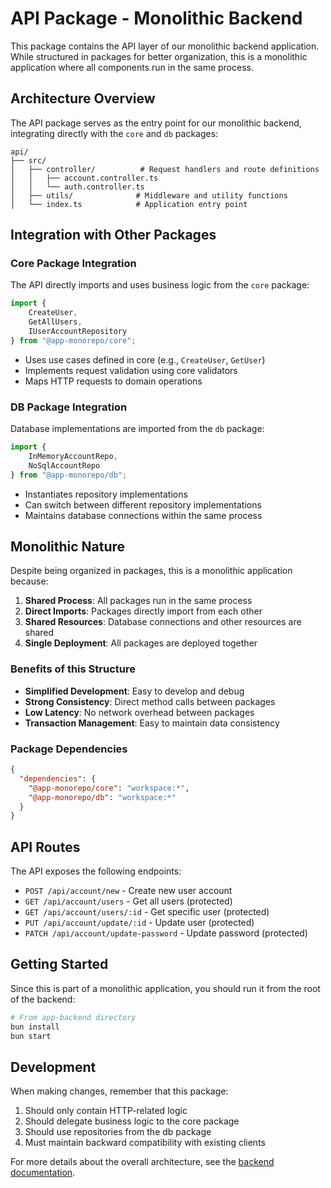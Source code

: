 # API Package - Monolithic Backend

This package contains the API layer of our monolithic backend application. While structured in packages for better organization, this is a monolithic application where all components run in the same process.

## Architecture Overview

The API package serves as the entry point for our monolithic backend, integrating directly with the `core` and `db` packages:

```
api/
├── src/
│   ├── controller/          # Request handlers and route definitions
│   │   ├── account.controller.ts
│   │   └── auth.controller.ts
│   ├── utils/              # Middleware and utility functions
│   └── index.ts            # Application entry point
```

## Integration with Other Packages

### Core Package Integration
The API directly imports and uses business logic from the `core` package:

```typescript
import { 
    CreateUser, 
    GetAllUsers, 
    IUserAccountRepository 
} from "@app-monorepo/core";
```

- Uses use cases defined in core (e.g., `CreateUser`, `GetUser`)
- Implements request validation using core validators
- Maps HTTP requests to domain operations

### DB Package Integration
Database implementations are imported from the `db` package:

```typescript
import { 
    InMemoryAccountRepo, 
    NoSqlAccountRepo 
} from "@app-monorepo/db";
```

- Instantiates repository implementations
- Can switch between different repository implementations
- Maintains database connections within the same process

## Monolithic Nature

Despite being organized in packages, this is a monolithic application because:

1. **Shared Process**: All packages run in the same process
2. **Direct Imports**: Packages directly import from each other
3. **Shared Resources**: Database connections and other resources are shared
4. **Single Deployment**: All packages are deployed together

### Benefits of this Structure

- **Simplified Development**: Easy to develop and debug
- **Strong Consistency**: Direct method calls between packages
- **Low Latency**: No network overhead between packages
- **Transaction Management**: Easy to maintain data consistency

### Package Dependencies

```json
{
  "dependencies": {
    "@app-monorepo/core": "workspace:*",
    "@app-monorepo/db": "workspace:*"
  }
}
```

## API Routes

The API exposes the following endpoints:

- `POST /api/account/new` - Create new user account
- `GET /api/account/users` - Get all users (protected)
- `GET /api/account/users/:id` - Get specific user (protected)
- `PUT /api/account/update/:id` - Update user (protected)
- `PATCH /api/account/update-password` - Update password (protected)

## Getting Started

Since this is part of a monolithic application, you should run it from the root of the backend:

```bash
# From app-backend directory
bun install
bun start
```

## Development

When making changes, remember that this package:
1. Should only contain HTTP-related logic
2. Should delegate business logic to the core package
3. Should use repositories from the db package
4. Must maintain backward compatibility with existing clients

For more details about the overall architecture, see the [backend documentation](../../README.md).
